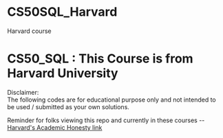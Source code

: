 # CS50SQL_Harvard
Harvard course
# CS50_SQL : This Course is from Harvard University



Disclaimer:  
The following codes are for educational purpose only and not intended to be used / submitted as your own solutions.  

Reminder for folks viewing this repo and currently in these courses -- [Harvard's Academic Honesty link]()
